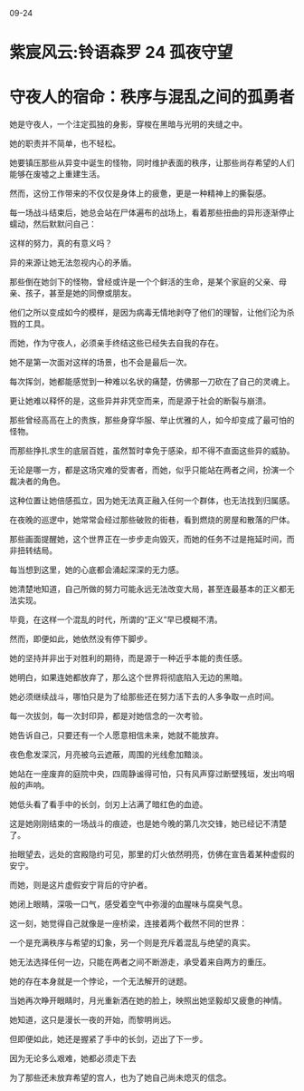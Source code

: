 09-24
# 紫宸风云:铃语森罗 24  孤夜守望


# 守夜人的宿命：秩序与混乱之间的孤勇者

她是守夜人，一个注定孤独的身影，穿梭在黑暗与光明的夹缝之中。

她的职责并不简单，也不轻松。

她要镇压那些从异变中诞生的怪物，同时维护表面的秩序，让那些尚存希望的人们能够在废墟之上重建生活。

然而，这份工作带来的不仅仅是身体上的疲惫，更是一种精神上的撕裂感。

每一场战斗结束后，她总会站在尸体遍布的战场上，看着那些扭曲的异形逐渐停止蠕动，然后默默问自己：

这样的努力，真的有意义吗？

异的来源让她无法忽视内心的矛盾。

那些倒在她剑下的怪物，曾经或许是一个个鲜活的生命，是某个家庭的父亲、母亲、孩子，甚至是她的同僚或朋友。

他们之所以变成如今的模样，是因为病毒无情地剥夺了他们的理智，让他们沦为杀戮的工具。

而她，作为守夜人，必须亲手终结这些已经失去自我的存在。

她不是第一次面对这样的场景，也不会是最后一次。

每次挥剑，她都能感觉到一种难以名状的痛楚，仿佛那一刀砍在了自己的灵魂上。

更让她难以释怀的是，这些异并非凭空而来，而是源于社会的断裂与崩溃。

那些曾经高高在上的贵族，那些身穿华服、举止优雅的人，如今却变成了最可怕的怪物。

而那些挣扎求生的底层百姓，虽然暂时幸免于感染，却不得不直面这些异的威胁。

无论是哪一方，都是这场灾难的受害者，而她，似乎只能站在两者之间，扮演一个裁决者的角色。

这种位置让她倍感孤立，因为她无法真正融入任何一个群体，也无法找到归属感。

在夜晚的巡逻中，她常常会经过那些破败的街巷，看到燃烧的房屋和散落的尸体。

那些画面提醒她，这个世界正在一步步走向毁灭，而她的任务不过是拖延时间，而非扭转结局。

每当想到这里，她的心底都会涌起深深的无力感。

她清楚地知道，自己所做的努力可能永远无法改变大局，甚至连最基本的正义都无法实现。

毕竟，在这样一个混乱的时代，所谓的“正义”早已模糊不清。

然而，即便如此，她依然没有停下脚步。

她的坚持并非出于对胜利的期待，而是源于一种近乎本能的责任感。

她明白，如果连她都放弃了，那么这个世界将彻底陷入无边的黑暗。

她必须继续战斗，哪怕只是为了给那些还在努力活下去的人多争取一点时间。

每一次拔剑，每一次封印异，都是对她信念的一次考验。

她告诉自己，只要还有一个人愿意相信未来，她就不能放弃。

夜色愈发深沉，月亮被乌云遮蔽，周围的光线愈加黯淡。

她站在一座废弃的庭院中央，四周静谧得可怕，只有风声穿过断壁残垣，发出呜咽般的声响。

她低头看了看手中的长剑，剑刃上沾满了暗红色的血迹。

这是她刚刚结束的一场战斗的痕迹，也是她今晚的第几次交锋，她已经记不清楚了。

抬眼望去，远处的宫殿隐约可见，那里的灯火依然明亮，仿佛在宣告着某种虚假的安宁。

而她，则是这片虚假安宁背后的守护者。

她闭上眼睛，深吸一口气，感受着空气中弥漫的血腥味与腐臭气息。

这一刻，她觉得自己就像是一座桥梁，连接着两个截然不同的世界：

一个是充满秩序与希望的幻象，另一个则是充斥着混乱与绝望的真实。

她无法选择任何一边，只能在两者之间不断游走，承受着来自两方的重压。

她的存在本身就是一个悖论，一个无法解开的谜题。

当她再次睁开眼睛时，月光重新洒在她的脸上，映照出她坚毅却又疲惫的神情。

她知道，这只是漫长一夜的开始，而黎明尚远。

但即便如此，她还是握紧了手中的长剑，迈出了下一步。

因为无论多么艰难，她都必须走下去

为了那些还未放弃希望的宫人，也为了她自己尚未熄灭的信念。